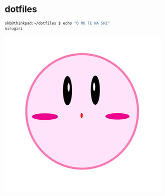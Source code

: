 # dotfiles

```.sh
skb@thinkpad:~/dotfiles $ echo "O MO TE NA SHI"
nirugiri
```
![skb](smallkirby.png)

